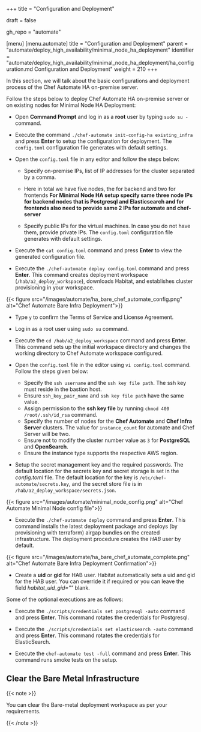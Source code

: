 +++
title = "Configuration and Deployment"

draft = false

gh_repo = "automate"

[menu]
  [menu.automate]
    title = "Configuration and Deployment"
    parent = "automate/deploy_high_availability/minimal_node_ha_deployment"
    identifier = "automate/deploy_high_availability/minimal_node_ha_deployment/ha_configuration.md Configuration and Deployment"
    weight = 210
+++

In this section, we will talk about the basic configurations and deployment process of the Chef Automate HA on-premise server.

Follow the steps below to deploy Chef Automate HA on-premise server or on existing nodes for Minimal Node HA Deployment:

* Open **Command Prompt** and log in as a **root** user by typing `sudo su -` command.
* Execute the command `./chef-automate init-config-ha existing_infra` and press **Enter** to setup the configuration for deployment. The `config.toml` configuration file generates with default settings.
* Open the `config.toml` file in any editor and follow the steps below:

   - Specify on-premise IPs, list of IP addresses for the cluster separated by a comma.

   - Here in total we have five nodes, the for backend and two for frontends  **For Minimal Node HA setup specify same three node IPs for backend nodes that is Postgresql and Elasticsearch and for frontends also need to provide same 2 IPs for automate and chef-server**

   - Specify public IPs for the virtual machines. In case you do not have them, provide private IPs. The `config.toml` configuration file generates with default settings.

* Execute the `cat config.toml` command and press **Enter** to view the generated configuration file.

* Execute the `./chef-automate deploy config.toml` command and press **Enter**. This command creates deployment workspace (`/hab/a2_deploy_workspace`), downloads Habitat, and establishes cluster provisioning in your workspace.

{{< figure src="/images/automate/ha_bare_chef_automate_config.png" alt="Chef Automate Bare Infra Deployment">}}

* Type `y` to confirm the Terms of Service and License Agreement.

* Log in as a root user using `sudo su` command.

* Execute the `cd /hab/a2_deploy_workspace` command and press **Enter**. This command sets up the initial workspace directory and changes the working directory to Chef Automate workspace configured.

* Open the `config.toml` file in the editor using `vi config.toml` command. Follow the steps given below:

   - Specify the `ssh username` and the `ssh key file path`. The ssh key must reside in the bastion host.
   - Ensure `ssh_key_pair_name` and `ssh key file path` have the same value.
   - Assign permission to the **ssh key file** by running `chmod 400 /root/.ssh/id_rsa` command.
   - Specify the number of nodes for the **Chef Automate** and **Chef Infra Server** clusters. The value for `instance_count` for automate and Chef Server will be two.
   - Ensure not to modify the cluster number value as `3` for **PostgreSQL** and **OpenSearch**.
   - Ensure the instance type supports the respective AWS region.

* Setup the secret management key and the required passwords. The default location for the secrets key and secret storage is set in the *config.toml* file. The default location for the key is `/etc/chef-automate/secrets.key`, and the secret store file is in `/hab/a2_deploy_workspace/secrets.json`.

{{< figure src="/images/automate/minimal_node_config.png" alt="Chef Automate Minimal Node config file">}}

* Execute the `./chef-automate deploy` command and press **Enter**. This command installs the latest deployment package and deploys (by provisioning with terraform) airgap bundles on the created infrastructure. The deployment procedure creates the *HAB* user by default.

{{< figure src="/images/automate/ha_bare_chef_automate_complete.png" alt="Chef Automate Bare Infra Deployment Confirmation">}}

* Create a **uid** or **gid** for HAB user. Habitat automatically sets a uid and gid for the HAB user. You can override it if required or you can leave the field *habitat_uid_gid=""* blank.

Some of the optional executions are as follows:

* Execute the `./scripts/credentials set postgresql -auto` command and press **Enter**. This command rotates the credentials for Postgresql.

* Execute the `./scripts/credentials set elasticsearch -auto` command and press **Enter**. This command rotates the credentials for ElasticSearch.

* Execute the `chef-automate test -full` command and press **Enter**. This command runs smoke tests on the setup.

<!-- The default location for the secrets key and secret storage is set in the config file. The default location for the key is /etc/chef-automate/secrets.key and the secret store file is in /hab/a2_deploy_workspace/secrets.json -->

## Clear the Bare Metal Infrastructure

{{< note >}}

You can clear the Bare-metal deployment workspace as per your requirements.

{{< /note >}}
